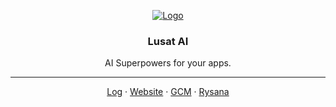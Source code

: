 <p align="center">
  <a href="https://rysana.com">
   <img src="https://rysana.com/0k/gh-profile-lusatai.png" alt="Logo">
  </a>

  <h3 align="center">Lusat AI</h3>

  <p align="center">
    AI Superpowers for your apps.
  </p>
  
  <hr />

  <p align="center">
    <a href="https://rysana.com/log">Log</a>
    ·
    <a href="https://rysana.com/lusat">Website</a>
    ·
    <a href="https://github.com/lusatai/gcm">GCM</a>
    ·
    <a href="https://rysana.com">Rysana</a>
  </p>
</p>
